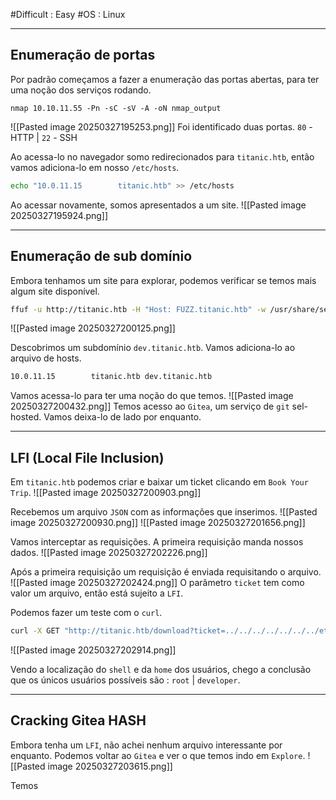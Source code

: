 #Difficult : Easy
#OS : Linux
***
## Enumeração de portas
Por padrão começamos a fazer a enumeração das portas abertas, para ter uma noção dos serviços rodando.

```
nmap 10.10.11.55 -Pn -sC -sV -A -oN nmap_output
```
![[Pasted image 20250327195253.png]]
Foi identificado duas portas.
`80` - HTTP | `22` - SSH

Ao acessa-lo no navegador somo redirecionados para `titanic.htb`, então vamos adiciona-lo em nosso `/etc/hosts`.
```sh
echo "10.0.11.15        titanic.htb" >> /etc/hosts
```

Ao acessar novamente, somos apresentados a um site.
![[Pasted image 20250327195924.png]]
***
## Enumeração de sub domínio
Embora tenhamos um site para explorar, podemos verificar se temos mais algum site disponível.
```sh
ffuf -u http://titanic.htb -H "Host: FUZZ.titanic.htb" -w /usr/share/seclists/Discovery/DNS/subdomains-top1million-5000.txt -fw 20
```
![[Pasted image 20250327200125.png]]

Descobrimos um subdomínio `dev.titanic.htb`. Vamos adiciona-lo ao arquivo de hosts.
```sh
10.0.11.15        titanic.htb dev.titanic.htb
```

Vamos acessa-lo para ter uma noção do que temos.
![[Pasted image 20250327200432.png]]
Temos acesso ao ``Gitea``, um serviço de ``git`` sel-hosted. Vamos deixa-lo de lado por enquanto.
****
## LFI (Local File Inclusion)
Em `titanic.htb` podemos criar e baixar um ticket clicando em `Book Your Trip`.
![[Pasted image 20250327200903.png]]

Recebemos um arquivo ``JSON`` com as informações que inserimos.
![[Pasted image 20250327200930.png]]
![[Pasted image 20250327201656.png]]

Vamos interceptar as requisições. A primeira requisição manda nossos dados. 
![[Pasted image 20250327202226.png]]

Após a primeira requisição um requisição é enviada requisitando o arquivo.
![[Pasted image 20250327202424.png]]
O parâmetro `ticket` tem como valor um arquivo, então está sujeito a ``LFI``.

Podemos fazer um teste com o `curl`.
```sh
curl -X GET "http://titanic.htb/download?ticket=../../../../../../../etc/passwd"
```
![[Pasted image 20250327202914.png]]

Vendo a localização do `shell` e da `home` dos usuários, chego a conclusão que os únicos  usuários possíveis são : `root` | `developer`.
***
## Cracking Gitea HASH
Embora tenha um ``LFI``, não achei nenhum arquivo interessante por enquanto. Podemos voltar ao `Gitea` e ver o que temos indo em ``Explore``.
![[Pasted image 20250327203615.png]]

Temos 




